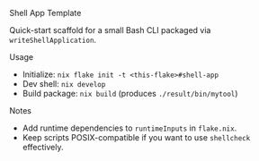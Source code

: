Shell App Template

Quick-start scaffold for a small Bash CLI packaged via `writeShellApplication`.

Usage

- Initialize: `nix flake init -t <this-flake>#shell-app`
- Dev shell: `nix develop`
- Build package: `nix build` (produces `./result/bin/mytool`)

Notes

- Add runtime dependencies to `runtimeInputs` in `flake.nix`.
- Keep scripts POSIX-compatible if you want to use `shellcheck` effectively.

